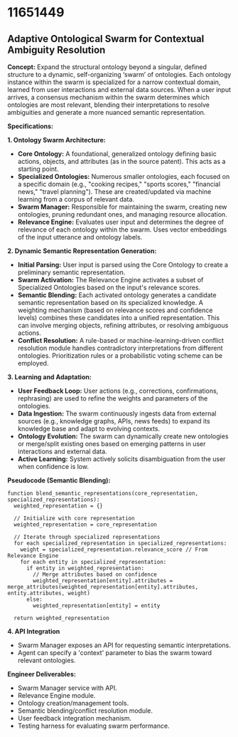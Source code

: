 # 11651449

## Adaptive Ontological Swarm for Contextual Ambiguity Resolution

**Concept:** Expand the structural ontology beyond a singular, defined structure to a dynamic, self-organizing ‘swarm’ of ontologies. Each ontology instance within the swarm is specialized for a narrow contextual domain, learned from user interactions and external data sources. When a user input arrives, a consensus mechanism within the swarm determines which ontologies are most relevant, blending their interpretations to resolve ambiguities and generate a more nuanced semantic representation.

**Specifications:**

**1. Ontology Swarm Architecture:**

*   **Core Ontology:** A foundational, generalized ontology defining basic actions, objects, and attributes (as in the source patent).  This acts as a starting point.
*   **Specialized Ontologies:**  Numerous smaller ontologies, each focused on a specific domain (e.g., "cooking recipes," "sports scores," "financial news," "travel planning"). These are created/updated via machine learning from a corpus of relevant data.
*   **Swarm Manager:** Responsible for maintaining the swarm, creating new ontologies, pruning redundant ones, and managing resource allocation.
*   **Relevance Engine:**  Evaluates user input and determines the degree of relevance of each ontology within the swarm.  Uses vector embeddings of the input utterance and ontology labels.

**2.  Dynamic Semantic Representation Generation:**

*   **Initial Parsing:** User input is parsed using the Core Ontology to create a preliminary semantic representation.
*   **Swarm Activation:**  The Relevance Engine activates a subset of Specialized Ontologies based on the input's relevance scores.
*   **Semantic Blending:** Each activated ontology generates a candidate semantic representation based on its specialized knowledge.  A weighting mechanism (based on relevance scores and confidence levels) combines these candidates into a unified representation.  This can involve merging objects, refining attributes, or resolving ambiguous actions.
*   **Conflict Resolution:**  A rule-based or machine-learning-driven conflict resolution module handles contradictory interpretations from different ontologies.  Prioritization rules or a probabilistic voting scheme can be employed.

**3.  Learning and Adaptation:**

*   **User Feedback Loop:** User actions (e.g., corrections, confirmations, rephrasing) are used to refine the weights and parameters of the ontologies.
*   **Data Ingestion:**  The swarm continuously ingests data from external sources (e.g., knowledge graphs, APIs, news feeds) to expand its knowledge base and adapt to evolving contexts.
*   **Ontology Evolution:**  The swarm can dynamically create new ontologies or merge/split existing ones based on emerging patterns in user interactions and external data.
*   **Active Learning:** System actively solicits disambiguation from the user when confidence is low.

**Pseudocode (Semantic Blending):**

```
function blend_semantic_representations(core_representation, specialized_representations):
  weighted_representation = {}

  // Initialize with core representation
  weighted_representation = core_representation

  // Iterate through specialized representations
  for each specialized_representation in specialized_representations:
    weight = specialized_representation.relevance_score // From Relevance Engine
    for each entity in specialized_representation:
      if entity in weighted_representation:
        // Merge attributes based on confidence
        weighted_representation[entity].attributes = merge_attributes(weighted_representation[entity].attributes, entity.attributes, weight)
      else:
        weighted_representation[entity] = entity

  return weighted_representation
```

**4. API Integration**
*   Swarm Manager exposes an API for requesting semantic interpretations.
*   Agent can specify a 'context' parameter to bias the swarm toward relevant ontologies.

**Engineer Deliverables:**

*   Swarm Manager service with API.
*   Relevance Engine module.
*   Ontology creation/management tools.
*   Semantic blending/conflict resolution module.
*   User feedback integration mechanism.
*   Testing harness for evaluating swarm performance.